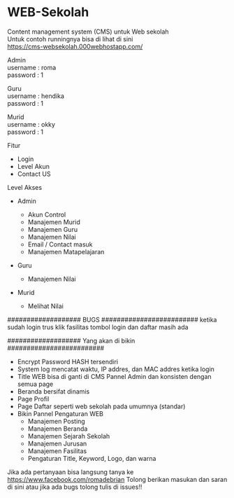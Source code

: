 # WEB-Sekolah
 Content management system (CMS) untuk Web sekolah <br>
 Untuk contoh runningnya bisa di lihat di sini <br>
 https://cms-websekolah.000webhostapp.com/
 
Admin <br>
username	: roma <br>
password	: 1 

Guru <br>
username	: hendika <br>
password	: 1 <br>

Murid <br>
username	: okky <br>
password	: 1 <br>


 Fitur
 - Login
 - Level Akun
 - Contact US
 
 Level Akses
 - Admin
   + Akun Control
   + Manajemen Murid
   + Manajemen Guru
   + Manajemen Nilai
   + Email / Contact masuk  
   + Manajemen Matapelajaran
   
 - Guru
   + Manajemen Nilai
   
 - Murid
   + Melihat Nilai
   
###################  BUGS  #########################
 ketika sudah login trus klik fasilitas tombol login dan daftar masih ada
 
###################  Yang akan di bikin  #########################  
- Encrypt Password HASH tersendiri
- System log mencatat waktu, IP addres, dan MAC addres ketika login
- Title WEB bisa di ganti di CMS Pannel Admin dan konsisten dengan semua page
- Beranda bersifat dinamis
- Page Profil
- Page Daftar seperti web sekolah pada umumnya (standar)
- Bikin Pannel Pengaturan WEB
  + Manajemen Posting
  + Manajemen Beranda
  + Manajemen Sejarah Sekolah
  + Manajemen Jurusan
  + Manajemen Fasilitas
  + Pengaturan Title, Keyword, Logo, dan warna

Jika ada pertanyaan bisa langsung tanya ke https://www.facebook.com/romadebrian 
Tolong berikan masukan dan saran di sini atau jika ada bugs tolong tulis di issues!!
